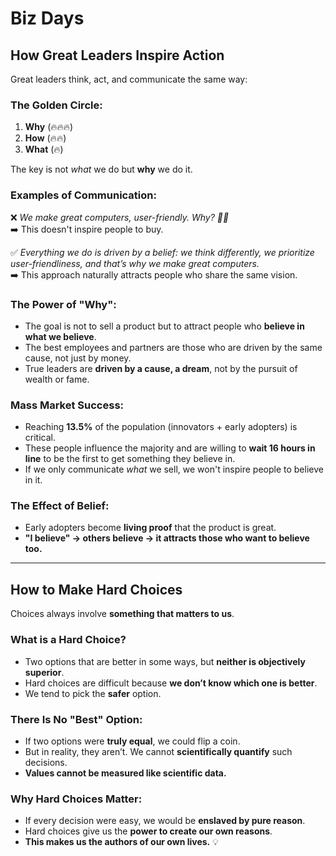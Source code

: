 # Biz Days

## How Great Leaders Inspire Action

Great leaders think, act, and communicate the same way:

### The Golden Circle:
1. **Why** (🔥🔥🔥) 
2. **How** (🔥🔥)
3. **What** (🔥)

The key is not *what* we do but **why** we do it.  

### Examples of Communication:
❌ *We make great computers, user-friendly. Why? 🤷‍♂️*  
➡️ This doesn't inspire people to buy.

✅ *Everything we do is driven by a belief: we think differently, we prioritize user-friendliness, and that’s why we make great computers.*  
➡️ This approach naturally attracts people who share the same vision.

### The Power of "Why":
- The goal is not to sell a product but to attract people who **believe in what we believe**.
- The best employees and partners are those who are driven by the same cause, not just by money.
- True leaders are **driven by a cause, a dream**, not by the pursuit of wealth or fame.

### Mass Market Success:
- Reaching **13.5%** of the population (innovators + early adopters) is critical.
- These people influence the majority and are willing to **wait 16 hours in line** to be the first to get something they believe in.
- If we only communicate *what* we sell, we won't inspire people to believe in it.

### The Effect of Belief:
- Early adopters become **living proof** that the product is great.
- **"I believe" → others believe → it attracts those who want to believe too.**

---

## How to Make Hard Choices

Choices always involve **something that matters to us**.

### What is a Hard Choice?
- Two options that are better in some ways, but **neither is objectively superior**.
- Hard choices are difficult because **we don’t know which one is better**.
- We tend to pick the **safer** option.

### There Is No "Best" Option:
- If two options were **truly equal**, we could flip a coin.  
- But in reality, they aren’t. We cannot **scientifically quantify** such decisions.
- **Values cannot be measured like scientific data.**

### Why Hard Choices Matter:
- If every decision were easy, we would be **enslaved by pure reason**.
- Hard choices give us the **power to create our own reasons**.
- **This makes us the authors of our own lives.** 💡
